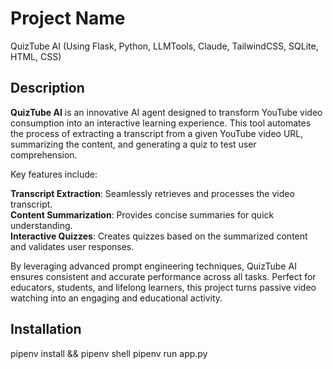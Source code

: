# Project Name
QuizTube AI (Using Flask, Python, LLMTools, Claude, TailwindCSS, SQLite, HTML, CSS)

## Description

**QuizTube AI** is an innovative AI agent designed to transform YouTube video consumption into an interactive learning experience. This tool automates the process of extracting a transcript from a given YouTube video URL, summarizing the content, and generating a quiz to test user comprehension.

Key features include:

**Transcript Extraction**: Seamlessly retrieves and processes the video transcript.  
**Content Summarization**: Provides concise summaries for quick understanding.  
**Interactive Quizzes**: Creates quizzes based on the summarized content and validates user responses.  

By leveraging advanced prompt engineering techniques, QuizTube AI ensures consistent and accurate performance across all tasks. Perfect for educators, students, and lifelong learners, this project turns passive video watching into an engaging and educational activity.


## Installation

pipenv install && pipenv shell
pipenv run app.py


